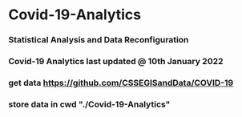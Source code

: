 # Covid-19-Analytics
### Statistical Analysis and Data Reconfiguration
### Covid-19 Analytics last updated @ 10th January 2022
### get data https://github.com/CSSEGISandData/COVID-19
### store data in cwd "./Covid-19-Analytics"
